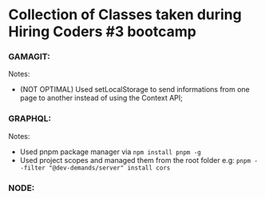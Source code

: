 # Collection of Classes taken during Hiring Coders #3 bootcamp

### GAMAGIT:


Notes:
- (NOT OPTIMAL) Used setLocalStorage to send informations from one page to another instead of using the Context API;

### GRAPHQL:

Notes:
- Used pnpm package manager via ` npm install pnpm -g `
- Used project scopes and managed them from the root folder e.g:  ` pnpm --filter "@dev-demands/server" install cors `


### NODE: 
